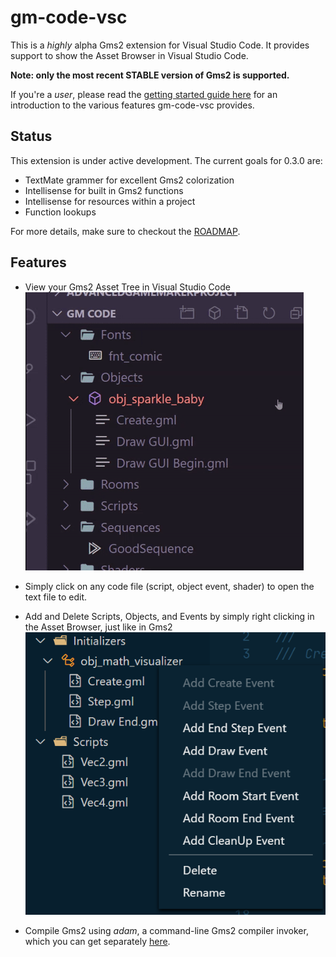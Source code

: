 # gm-code-vsc

This is a *highly* alpha Gms2 extension for Visual Studio Code. It provides support to show the Asset Browser in Visual Studio Code.

**Note: only the most recent STABLE version of Gms2 is supported.**

If you're a *user*, please read the [getting started guide here](./docs/getting_started.md) for an introduction to the various features gm-code-vsc provides.

## Status

This extension is under active development. The current goals for 0.3.0 are:

- TextMate grammer for excellent Gms2 colorization
- Intellisense for built in Gms2 functions
- Intellisense for resources within a project
- Function lookups

For more details, make sure to checkout the [ROADMAP](./ROADMAP.md).

## Features

- View your Gms2 Asset Tree in Visual Studio Code
  ![TreeView](./images/wow.gif)

- Simply click on any code file (script, object event, shader) to open the text file to edit.
- Add and Delete Scripts, Objects, and Events by simply right clicking in the Asset Browser, just like in Gms2
  ![EditView](./images/edittree.png)

- Compile Gms2 using *adam*, a command-line Gms2 compiler invoker, which you can get separately [here](https://github.com/NPC-Studio/adam).

